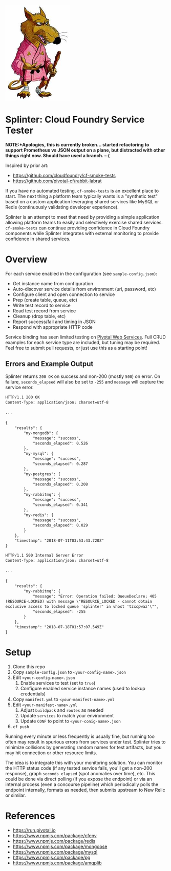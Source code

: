 ![Picture of Master Splinter](https://github.com/deadlysyn/splinter/blob/master/assets/splinter.jpg)

# Splinter: Cloud Foundry Service Tester

__NOTE:*Apologies, this is currently broken...  started refactoring to support Prometheus vs JSON output on a plane, but distracted with other things right now.  Should have used a branch. :-(__

Inspired by prior art:

- https://github.com/cloudfoundry/cf-smoke-tests
- https://github.com/pivotal-cf/rabbit-labrat

If you have no automated testing, `cf-smoke-tests` is an excellent place to
start. The next thing a platform team typically wants is a "synthetic test"
based on a custom application leveraging shared services like MySQL or Redis
(continuously validating developer experience).

Splinter is an attempt to meet that need by providing a simple application
allowing platform teams to easily and selectively exercise shared
services. `cf-smoke-tests` can continue providing confidence in Cloud Foundry
components while Splinter integrates with external monitoring to provide
confidence in shared services.

# Overview
For each service enabled in the configuration (see `sample-config.json`):

- Get instance name from configuration
- Auto-discover service details from environment (uri, password, etc)
- Configure client and open connection to service
- Prep (create table, queue, etc)
- Write test record to service
- Read test record from service
- Cleanup (drop table, etc)
- Report success/fail and timing in JSON
- Respond with appropriate HTTP code

Service binding has seen limited testing on [Pivotal Web Services](https://run.pivotal.io).
Full CRUD examples for each service type are included, but tuning may be required.
Feel free to submit pull requests, or just use this as a starting point!

## Errors and Example Output

Splinter returns `200 OK` on success and non-200 (mostly `500`) on error. On
failure, `seconds_elapsed` will also be set to `-255` and `message` will
capture the service error.

```
HTTP/1.1 200 OK
Content-Type: application/json; charset=utf-8

...

{
    "results": {
        "my-mongodb": {
            "message": "success",
            "seconds_elapsed": 0.526
        },
        "my-mysql": {
            "message": "success",
            "seconds_elapsed": 0.287
        },
        "my-postgres": {
            "message": "success",
            "seconds_elapsed": 0.208
        },
        "my-rabbitmq": {
            "message": "success",
            "seconds_elapsed": 0.341
        },
        "my-redis": {
            "message": "success",
            "seconds_elapsed": 0.029
        }
    },
    "timestamp": "2018-07-11T03:53:43.720Z"
}
```

```
HTTP/1.1 500 Internal Server Error
Content-Type: application/json; charset=utf-8

...

{
    "results": {
        "my-rabbitmq": {
            "message": "Error: Operation failed: QueueDeclare; 405 (RESOURCE-LOCKED) with message \"RESOURCE_LOCKED - cannot obtain exclusive access to locked queue 'splinter' in vhost 'tzxcpwaz'\"",
            "seconds_elapsed": -255
        }
    },
    "timestamp": "2018-07-18T01:57:07.549Z"
}
```

# Setup

1. Clone this repo
1. Copy `sample-config.json` to `<your-config-name>.json`
1. Edit `<your-config-name>.json`
    1. Enable services to test (set to `true`)
    1. Configure enabled service instance names (used to lookup credentials)
1. Copy `manifest.yml` to `<your-manifest-name>.yml`
1. Edit `<your-manifest-name>.yml`
    1. Adjust `buildpack` and `routes` as needed
    1. Update `services` to match your environment
    1. Update `CONF` to point to `<your-conig-name>.json`
1. `cf push`

Running every minute or less frequently is usually fine, but running too often
may result in spurious errors from services under test. Splinter tries to
minimize collisions by generating random names for test artifacts, but you may
hit connection or other resource limits.

The idea is to integrate this with your monitoring solution. You can monitor
the HTTP status code (if any tested service fails, you'll get a non-200 response),
graph `seconds_elapsed` (spot anomalies over time), etc. This could be done via
direct polling (if you expose the endpoint) or via an internal process (even
a concourse pipeline) which periodically polls the endpoint internally,
formats as needed, then submits upstream to New Relic or similar.

# References

- https://run.pivotal.io
- https://www.npmjs.com/package/cfenv
- https://www.npmjs.com/package/redis
- https://www.npmjs.com/package/mongoose
- https://www.npmjs.com/package/mysql
- https://www.npmjs.com/package/pg
- https://www.npmjs.com/package/amqplib

